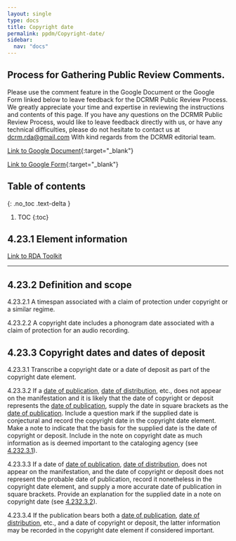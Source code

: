 ```yaml
---
layout: single
type: docs
title: Copyright date
permalink: ppdm/Copyright-date/
sidebar:
  nav: "docs"
---
```


## Process for Gathering Public Review Comments.
Please use the comment feature in the Google Document or the Google Form linked below to leave feedback for the DCRMR Public Review Process.  We greatly appreciate your time and expertise in reviewing the instructions and contents of this page.  If you have any questions on the DCRMR Public Review Process, would like to leave feedback directly with us, or have any technical difficulties, please do not hesitate to contact us at dcrm.rda@gmail.com  With kind regards from the DCRMR editorial team.

[Link to Google Document](https://docs.google.com/document/d/1RMRdCQzvZDeh3ODtHnVKGildfELwbXvJcPlP9RhKftE/edit){:target="_blank"}

[Link to Google Form](https://docs.google.com/forms/d/e/1FAIpQLSdNtJkbY1mngdTcvCoB7zZcpaIuuKHvlbyiidP-QunDy14VcQ/viewform){:target="_blank"}

## Table of contents
{: .no_toc .text-delta }

1. TOC
{:toc}

## 4.23.1 Element information

[Link to RDA Toolkit](https://beta.rdatoolkit.org/Content/Index?externalId=en-US_ala-452cb3af-3c8e-3c20-8d59-2362ad325a09)

---

## 4.23.2 Definition and scope

<a name="4.23.2.1">4.23.2.1</a> A timespan associated with a claim of protection under copyright or a similar regime.

<a name="4.23.2.2">4.23.2.2</a> A copyright date includes a phonogram date associated with a claim of protection for an audio recording.


## 4.23.3 Copyright dates and dates of deposit 

<a name="4.23.3.1">4.23.3.1</a> Transcribe a copyright date or a date of deposit as part of the copyright date element.

<a name="4.23.3.2">4.23.3.2</a> If a [date of publication](/DCRMR/ppdm/Date-of-publication/), [date of distribution](/DCRMR/ppdm/Date-of-publication/), etc., does not appear on the manifestation and it is likely that the date of copyright or deposit represents the [date of publication](/DCRMR/ppdm/Date-of-publication/), supply the date in square brackets as the [date of publication](/DCRMR/ppdm/Date-of-publication/). Include a question mark if the supplied date is conjectural and record the copyright date in the copyright date element. Make a note to indicate that the basis for the supplied date is the date of copyright or deposit. Include in the note on copyright date as much information as is deemed important to the cataloging agency (see [4.232.3.1](/DCRMR/ppdm/Note-on-copyright-date/#4.232.3.1)). 

<a name="4.23.3.3">4.23.3.3</a> If a date of [date of publication](/DCRMR/ppdm/Date-of-publication/), [date of distribution](/DCRMR/ppdm/Date-of-publication/), does not appear on the manifestation, and the date of copyright or deposit does not represent the probable date of publication, record it nonetheless in the copyright date element, and supply a more accurate date of publication in square brackets. Provide an explanation for the supplied date in a note on copyright date (see [4.232.3.2](/DCRMR/ppdm/Note-on-copyright-date/#4.232.3.2)).

<a name="4.23.3.4">4.23.3.4</a> If the publication bears both a [date of publication](/DCRMR/ppdm/Date-of-publication/), [date of distribution](/DCRMR/ppdm/Date-of-publication/), etc., and a date of copyright or deposit, the latter information may be recorded in the copyright date element if considered important.